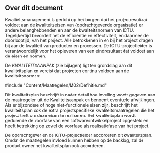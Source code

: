 ## Over dit document

Kwaliteitsmanagement is gericht op het borgen dat het projectresultaat voldoet aan de kwaliteitseisen van {opdrachtgevende organisatie} en andere belanghebbenden en aan de kwaliteitsnormen van ICTU. Tegelijkertijd bevordert het de efficiëntie en effectiviteit, en daarmee de doorlooptijd, van het project. Alle betrokkenen in en bij het project dragen bij aan de kwaliteit van producten en processen. De ICTU-projectleider is verantwoordelijk voor het opleveren van een eindresultaat dat voldoet aan de eisen en normen.

De $KWALITEITSAANPAK$ (zie bijlagen) ligt ten grondslag aan dit kwaliteitsplan en vereist dat projecten continu voldoen aan de kwaliteitsnormen:

#include "Content/Maatregelen/M02/Definitie.md"

Dit kwaliteitsplan beschrijft in nader detail hoe invulling wordt gegeven aan de maatregelen uit de Kwaliteitsaanpak en benoemt eventuele afwijkingen. Als er bijzondere of hoge niet-functionele eisen zijn, beschrijft het kwaliteitsplan ook de extra projectspecifieke kwaliteitsmaatregelen die het project treft om deze eisen te realiseren. Het kwaliteitsplan wordt gedurende de voorfase van een softwareontwikkelproject opgesteld en heeft betrekking op zowel de voorfase als realisatiefase van het project.

De opdrachtgever en de ICTU-projectleider accorderen dit kwaliteitsplan. Omdat de maatregelen invloed kunnen hebben op de backlog, zal de product owner het kwaliteitsplan ook accorderen.
